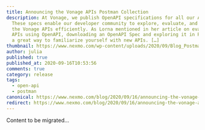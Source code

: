 ```yaml
---
title: Announcing the Vonage APIs Postman Collection
description: At Vonage, we publish OpenAPI specifications for all our APIs.
  These specs enable our developer community to explore, evaluate, and integrate
  the Vonage APIs efficiently. As Lorna mentioned in her article on evaluating
  APIs using OpenAPI, downloading an OpenAPI Spec and exploring it in Postman is
  a great way to familiarize yourself with new APIs. […]
thumbnail: https://www.nexmo.com/wp-content/uploads/2020/09/Blog_Postman_1200x600.png
author: julia
published: true
published_at: 2020-09-16T10:53:56
comments: true
category: release
tags:
  - open-api
  - postman
canonical: https://www.nexmo.com/blog/2020/09/16/announcing-the-vonage-apis-postman-collection
redirect: https://www.nexmo.com/blog/2020/09/16/announcing-the-vonage-apis-postman-collection
---
```

Content to be migrated...
